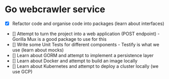# Go webcrawler service

- [x] Refactor code and organise code into packages (learn about interfaces)
- [] Attempt to turn the project into a web application (POST endpoint) - Gorilla Mux is a good package to use for this
- [] Write some Unit Tests for different components - Testify is what we use (learn about mocks)
- [] Learn about GORM and attempt to implement a persistence layer
- [] Learn about Docker and attempt to build an image locally
- [] Learn about Kubernetes and attempt to deploy a cluster locally (we use GCP)
